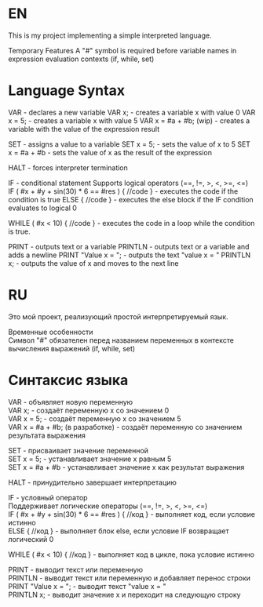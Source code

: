 
# EN

This is my project implementing a simple interpreted language.

Temporary Features
A "#" symbol is required before variable names in expression evaluation contexts (if, while, set)
# Language Syntax
VAR  - declares a new variable
VAR x; - creates a variable x with value 0
VAR x = 5; - creates a variable x with value 5
VAR x = #a + #b; (wip) - creates a variable with the value of the expression result

SET - assigns a value to a variable
SET x = 5; - sets the value of x to 5
SET x = #a + #b - sets the value of x as the result of the expression

HALT - forces interpreter termination

IF - conditional statement
Supports logical operators (==, !=, >, <, >=, <=)
IF ( #x + #y + sin(30) * 6 == #res ) { //code } - executes the code if the condition is true
ELSE { //code } - executes the else block if the IF condition evaluates to logical 0

WHILE ( #x < 10) { //code } - executes the code in a loop while the condition is true.

PRINT - outputs text or a variable
PRINTLN - outputs text or a variable and adds a newline
PRINT "Value x = "; - outputs the text "value x = "
PRINTLN x; - outputs the value of x and moves to the next line


# RU

Это мой проект, реализующий простой интерпретируемый язык.

Временные особенности  
Символ "#" обязателен перед названием переменных в контексте вычисления выражений (if, while, set)  
# Синтаксис языка  
VAR  - объявляет новую переменную  
VAR x; - создаёт переменную x со значением 0  
VAR x = 5; - создаёт переменную x со значением 5  
VAR x = #a + #b; (в разработке) - создаёт переменную со значением результата выражения  

SET - присваивает значение переменной  
SET x = 5; - устанавливает значение x равным 5  
SET x = #a + #b - устанавливает значение x как результат выражения  

HALT - принудительно завершает интерпретацию  

IF - условный оператор  
Поддерживает логические операторы (==, !=, >, <, >=, <=)  
IF ( #x + #y + sin(30) * 6 == #res ) { //код } - выполняет код, если условие истинно  
ELSE { //код } - выполняет блок else, если условие IF возвращает логический 0  

WHILE ( #x < 10) { //код } - выполняет код в цикле, пока условие истинно  

PRINT - выводит текст или переменную  
PRINTLN - выводит текст или переменную и добавляет перенос строки  
PRINT "Value x = "; - выводит текст "value x = "  
PRINTLN x; - выводит значение x и переходит на следующую строку  